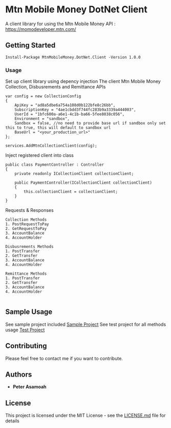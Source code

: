 # Mtn Mobile Money DotNet Client

A client library for using the Mtn Mobile Money API : https://momodeveloper.mtn.com/

## Getting Started

```
Install-Package MtnMobileMoney.DotNet.Client -Version 1.0.0
```

### Usage

Set up client library using depency injection
The client Mtn Mobile Money Collection, Disbusrements and Remittance APIs

```
var config = new CollectionConfig
{
    ApiKey = "ad8a5dbe6a754a108d0b122bfe8c26bb",
    SubscriptionKey = "4ae1cbdd3f744fc283b9a3339a444003",
    UserId = "1bfc600a-a6e1-4c1b-ba66-5fee8038c056",
    Environment = "sandbox",
    Sandbox = false, //no need to provide base url if sandbox only set this to true, this will default to sandbox url
    BaseUrl = "<your_production_url>"
};

services.AddMtnCollectionClient(config);

```

Inject registered client into class

```
public class PaymentController : Controller
{
    private readonly ICollectionClient collectionClient;

    public PaymentController(ICollectionClient collectionClient)
    {
        this.collectionClient = collectionClient;
    }
}

```

Requests & Responses

```
Collection Methods
1. PostRequestToPay 
2. GetRequestToPay
3. AccountBalance
4. AccountHolder

Disbusrements Methods
1. PostTransfer 
2. GetTransfer 
3. AccountBalance
4. AccountHolder

Remittance Methods
1. PostTransfer 
2. GetTransfer 
3. AccountBalance
4. AccountHolder


```

## Sample Usage
See sample project included [Sample Project](https://github.com/peterasamoah7/Mtn.MoMo.DotNet.Client/tree/master/MtnMomo.Sample)
See test project for all methods usage [Test Project](https://github.com/peterasamoah7/Mtn.MoMo.DotNet.Client/tree/master/MtnMomo.DotNet.Client.Tests)

## Contributing

Please feel free to contact me if you want to contribute.

## Authors

* **Peter Asamoah** 

## License

This project is licensed under the MIT License - see the [LICENSE.md](LICENSE.md) file for details

